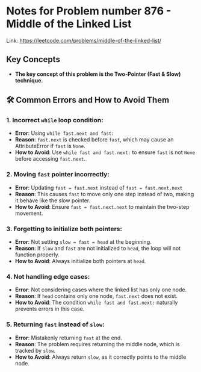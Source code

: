 # Notes for Problem number 876 - Middle of the Linked List

Link: https://leetcode.com/problems/middle-of-the-linked-list/

## Key Concepts
- **The key concept of this problem is the Two-Pointer (Fast & Slow) technique.**

## 🛠️ Common Errors and How to Avoid Them

### 1. Incorrect `while` loop condition:
- **Error**: Using `while fast.next and fast:`
- **Reason**: `fast.next` is checked before `fast`, which may cause an AttributeError if `fast` is `None`.
- **How to Avoid**: Use `while fast and fast.next:` to ensure `fast` is not `None` before accessing `fast.next`.

### 2. Moving `fast` pointer incorrectly:
- **Error**: Updating `fast = fast.next` instead of `fast = fast.next.next`
- **Reason**: This causes `fast` to move only one step instead of two, making it behave like the slow pointer.
- **How to Avoid**: Ensure `fast = fast.next.next` to maintain the two-step movement.

### 3. Forgetting to initialize both pointers:
- **Error**: Not setting `slow = fast = head` at the beginning.
- **Reason**: If `slow` and `fast` are not initialized to `head`, the loop will not function properly.
- **How to Avoid**: Always initialize both pointers at `head`.

### 4. Not handling edge cases:
- **Error**: Not considering cases where the linked list has only one node.
- **Reason**: If `head` contains only one node, `fast.next` does not exist.
- **How to Avoid**: The condition `while fast and fast.next:` naturally prevents errors in this case.

### 5. Returning `fast` instead of `slow`:
- **Error**: Mistakenly returning `fast` at the end.
- **Reason**: The problem requires returning the middle node, which is tracked by `slow`.
- **How to Avoid**: Always return `slow`, as it correctly points to the middle node.

